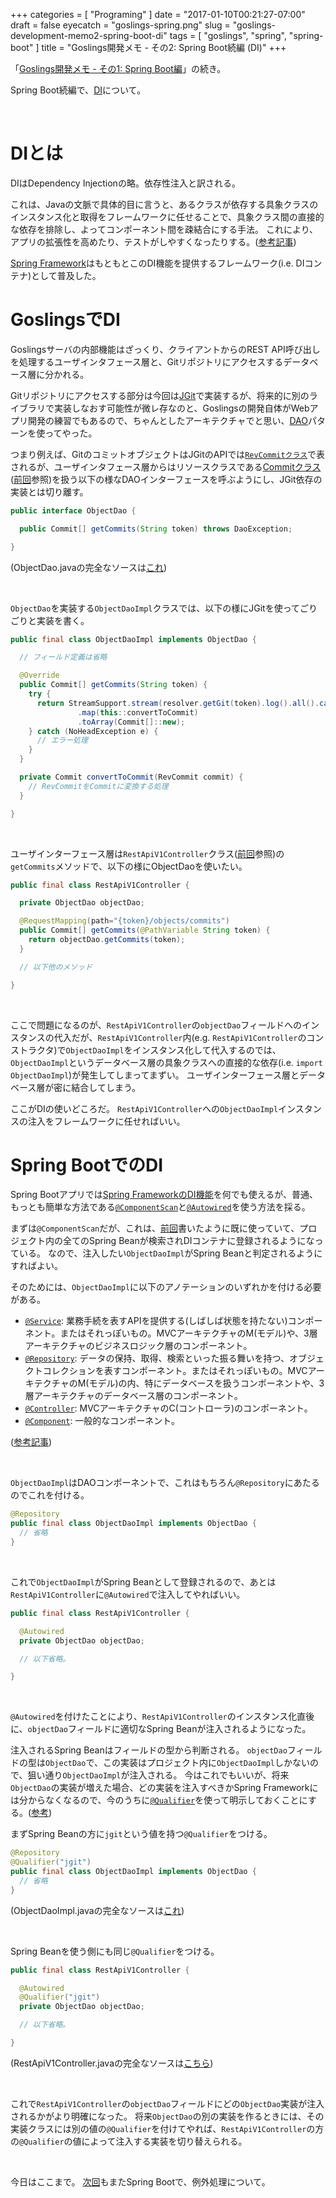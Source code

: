 +++
categories = [ "Programing" ]
date = "2017-01-10T00:21:27-07:00"
draft = false
eyecatch = "goslings-spring.png"
slug = "goslings-development-memo2-spring-boot-di"
tags = [ "goslings", "spring", "spring-boot" ]
title = "Goslings開発メモ - その2: Spring Boot続編 (DI)"
+++

「[Goslings開発メモ - その1: Spring Boot編](https://www.kaitoy.xyz/2017/01/03/goslings-development-memo1-spring-boot/)」の続き。

Spring Boot続編で、[DI](https://ja.wikipedia.org/wiki/%E4%BE%9D%E5%AD%98%E6%80%A7%E3%81%AE%E6%B3%A8%E5%85%A5)について。

<br>

<!-- Google AdSense -->
<script async src="//pagead2.googlesyndication.com/pagead/js/adsbygoogle.js"></script>
<ins class="adsbygoogle"
     style="display:block"
     data-ad-client="ca-pub-7852181473528684"
     data-ad-slot="3938339651"
     data-ad-format="auto"></ins>
<script>
(adsbygoogle = window.adsbygoogle || []).push({});
</script>

# DIとは
DIはDependency Injectionの略。依存性注入と訳される。

これは、Javaの文脈で具体的目に言うと、あるクラスが依存する具象クラスのインスタンス化と取得をフレームワークに任せることで、具象クラス間の直接的な依存を排除し、よってコンポーネント間を疎結合にする手法。
これにより、アプリの拡張性を高めたり、テストがしやすくなったりする。([参考記事](http://qiita.com/mizunowanko/items/53eed059fc044c5aa5dc))

[Spring Framework](http://projects.spring.io/spring-framework/)はもともとこのDI機能を提供するフレームワーク(i.e. DIコンテナ)として普及した。

# GoslingsでDI
Goslingsサーバの内部機能はざっくり、クライアントからのREST API呼び出しを処理するユーザインタフェース層と、Gitリポジトリにアクセスするデータベース層に分かれる。

Gitリポジトリにアクセスする部分は今回は[JGit](https://eclipse.org/jgit/)で実装するが、将来的に別のライブラリで実装しなおす可能性が微レ存なのと、Goslingsの開発自体がWebアプリ開発の練習でもあるので、ちゃんとしたアーキテクチャでと思い、[DAO](https://ja.wikipedia.org/wiki/Data_Access_Object)パターンを使ってやった。

つまり例えば、GitのコミットオブジェクトはJGitのAPIでは[`RevCommitクラス`](http://download.eclipse.org/jgit/site/3.7.1.201504261725-r/apidocs/org/eclipse/jgit/revwalk/RevCommit.html)で表されるが、ユーザインタフェース層からはリソースクラスである[Commitクラス](https://github.com/kaitoy/goslings/blob/dba65bf4ca7ad1dd91b927d623b6ea9a39870b62/goslings-server/src/main/java/com/github/kaitoy/goslings/server/resource/Commit.java)([前回](https://www.kaitoy.xyz/2017/01/03/goslings-development-memo1-spring-boot/#5-%E3%83%AA%E3%82%BD%E3%83%BC%E3%82%B9%E3%82%AF%E3%83%A9%E3%82%B9%E4%BD%9C%E6%88%90)参照)を扱う以下の様なDAOインターフェースを呼ぶようにし、JGit依存の実装とは切り離す。

```java
public interface ObjectDao {

  public Commit[] getCommits(String token) throws DaoException;

}
```

(ObjectDao.javaの完全なソースは[これ](https://github.com/kaitoy/goslings/blob/dba65bf4ca7ad1dd91b927d623b6ea9a39870b62/goslings-server/src/main/java/com/github/kaitoy/goslings/server/dao/ObjectDao.java))

<br>

`ObjectDao`を実装する`ObjectDaoImpl`クラスでは、以下の様にJGitを使ってごりごりと実装を書く。

```java
public final class ObjectDaoImpl implements ObjectDao {

  // フィールド定義は省略

  @Override
  public Commit[] getCommits(String token) {
    try {
      return StreamSupport.stream(resolver.getGit(token).log().all().call().spliterator(), false)
               .map(this::convertToCommit)
               .toArray(Commit[]::new);
    } catch (NoHeadException e) {
      // エラー処理
    }
  }

  private Commit convertToCommit(RevCommit commit) {
    // RevCommitをCommitに変換する処理
  }

}
```

<br>

ユーザインターフェース層は`RestApiV1Controller`クラス([前回](https://www.kaitoy.xyz/2017/01/03/goslings-development-memo1-spring-boot/#6-%E3%82%B3%E3%83%B3%E3%83%88%E3%83%AD%E3%83%BC%E3%83%A9-rest-api%E3%82%B3%E3%83%B3%E3%83%88%E3%83%AD%E3%83%BC%E3%83%A9-%E4%BD%9C%E6%88%90)参照)の`getCommits`メソッドで、以下の様にObjectDaoを使いたい。

```java
public final class RestApiV1Controller {

  private ObjectDao objectDao;

  @RequestMapping(path="{token}/objects/commits")
  public Commit[] getCommits(@PathVariable String token) {
    return objectDao.getCommits(token);
  }

  // 以下他のメソッド

}
```

<br>

ここで問題になるのが、`RestApiV1Controller`の`objectDao`フィールドへのインスタンスの代入だが、`RestApiV1Controller`内(e.g. `RestApiV1Controller`のコンストラクタ)で`ObjectDaoImpl`をインスタンス化して代入するのでは、`ObjectDaoImpl`というデータベース層の具象クラスへの直接的な依存(i.e. `import ObjectDaoImpl`)が発生してしまってまずい。
ユーザインターフェース層とデータベース層が密に結合してしまう。

ここがDIの使いどころだ。
`RestApiV1Controller`への`ObjectDaoImpl`インスタンスの注入をフレームワークに任せればいい。

# Spring BootでのDI
Spring Bootアプリでは[Spring FrameworkのDI機能](https://docs.spring.io/spring/docs/4.3.4.RELEASE/spring-framework-reference/html/beans.html)を何でも使えるが、普通、もっとも簡単な方法である[`@ComponentScan`](http://docs.spring.io/spring-framework/docs/4.3.4.RELEASE/javadoc-api/org/springframework/context/annotation/ComponentScan.html)と[`@Autowired`](https://docs.spring.io/spring/docs/4.3.4.RELEASE/spring-framework-reference/html/beans.html#beans-autowired-annotation)を使う方法を採る。

まずは`@ComponentScan`だが、これは、[前回](https://www.kaitoy.xyz/2017/01/03/goslings-development-memo1-spring-boot/#7-%E3%83%A1%E3%82%A4%E3%83%B3%E3%82%AF%E3%83%A9%E3%82%B9%E4%BD%9C%E6%88%90)書いたように既に使っていて、プロジェクト内の全てのSpring Beanが検索されDIコンテナに登録されるようになっている。
なので、注入したい`ObjectDaoImpl`がSpring Beanと判定されるようにすればよい。

そのためには、`ObjectDaoImpl`に以下のアノテーションのいずれかを付ける必要がある。

* [`@Service`](http://docs.spring.io/spring-framework/docs/4.3.4.RELEASE/javadoc-api/org/springframework/stereotype/Service.html): 業務手続を表すAPIを提供する(しばしば状態を持たない)コンポーネント。またはそれっぽいもの。MVCアーキテクチャのM(モデル)や、3層アーキテクチャのビジネスロジック層のコンポーネント。
* [`@Repository`](http://docs.spring.io/spring-framework/docs/4.3.4.RELEASE/javadoc-api/org/springframework/stereotype/Repository.html): データの保持、取得、検索といった振る舞いを持つ、オブジェクトコレクションを表すコンポーネント。またはそれっぽいもの。MVCアーキテクチャのM(モデル)の内、特にデータベースを扱うコンポーネントや、3層アーキテクチャのデータベース層のコンポーネント。
* [`@Controller`](http://docs.spring.io/spring-framework/docs/4.3.4.RELEASE/javadoc-api/org/springframework/stereotype/Controller.html): MVCアーキテクチャのC(コントローラ)のコンポーネント。
* [`@Component`](http://docs.spring.io/spring-framework/docs/4.3.4.RELEASE/javadoc-api/org/springframework/stereotype/Component.html): 一般的なコンポーネント。

([参考記事](http://qiita.com/KevinFQ/items/abc7369cb07eb4b9ae29))

<br>

`ObjectDaoImpl`はDAOコンポーネントで、これはもちろん`@Repository`にあたるのでこれを付ける。

```java
@Repository
public final class ObjectDaoImpl implements ObjectDao {
  // 省略
}
```

<br>

これで`ObjectDaoImpl`がSpring Beanとして登録されるので、あとは`RestApiV1Controller`に`@Autowired`で注入してやればいい。

```java
public final class RestApiV1Controller {

  @Autowired
  private ObjectDao objectDao;

  // 以下省略。

}
```

<br>

`@Autowired`を付けたことにより、`RestApiV1Controller`のインスタンス化直後に、`objectDao`フィールドに適切なSpring Beanが注入されるようになった。

注入されるSpring Beanはフィールドの型から判断される。
`objectDao`フィールドの型は`ObjectDao`で、この実装はプロジェクト内に`ObjectDaoImpl`しかないので、狙い通り`ObjectDaoImpl`が注入される。
今はこれでもいいが、将来`ObjectDao`の実装が増えた場合、どの実装を注入すべきかSpring Frameworkには分からなくなるので、今のうちに[`@Qualifier`](http://docs.spring.io/spring/docs/4.3.4.RELEASE/javadoc-api/org/springframework/beans/factory/annotation/Qualifier.html)を使って明示しておくことにする。([参考](https://docs.spring.io/spring/docs/4.3.4.RELEASE/spring-framework-reference/html/beans.html#beans-autowired-annotation-qualifiers))

まずSpring Beanの方に`jgit`という値を持つ`@Qualifier`をつける。

```java
@Repository
@Qualifier("jgit")
public final class ObjectDaoImpl implements ObjectDao {
  // 省略
}
```

(ObjectDaoImpl.javaの完全なソースは[これ](https://github.com/kaitoy/goslings/blob/dba65bf4ca7ad1dd91b927d623b6ea9a39870b62/goslings-server/src/main/java/com/github/kaitoy/goslings/server/dao/jgit/ObjectDaoImpl.java))

<br>

Spring Beanを使う側にも同じ`@Qualifier`をつける。

```java
public final class RestApiV1Controller {

  @Autowired
  @Qualifier("jgit")
  private ObjectDao objectDao;

  // 以下省略。

}
```

(RestApiV1Controller.javaの完全なソースは[こちら](https://github.com/kaitoy/goslings/blob/dba65bf4ca7ad1dd91b927d623b6ea9a39870b62/goslings-server/src/main/java/com/github/kaitoy/goslings/server/controller/RestApiV1Controller.java))

<br>

これで`RestApiV1Controller`の`objectDao`フィールドにどの`ObjectDao`実装が注入されるかがより明確になった。
将来`ObjectDao`の別の実装を作るときには、その実装クラスには別の値の`@Qualifier`を付けてやれば、`RestApiV1Controller`の方の`@Qualifier`の値によって注入する実装を切り替えられる。

<br>

今日はここまで。
[次回](https://www.kaitoy.xyz/2017/01/13/goslings-development-memo3-spring-boot-exception/)もまたSpring Bootで、例外処理について。
